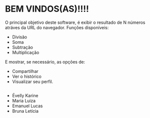 #  BEM VINDOS(AS)!!!!

O principal objetivo deste software, é exibir o resultado de N números atráves da URL do navegador. Funções disponíveis:
- Divisão
- Soma 
- Subtração
- Multiplicação 

E mostrar, se necessário, as opções de: 

- Compartilhar
- Ver o histórico
- Visualizar seu perfil. 


##
- Évelly Karine
- Maria Luiza 
- Emanuel Lucas
- Bruna Letícia